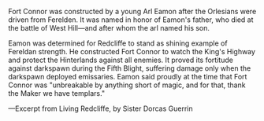 Fort Connor was constructed by a young Arl Eamon after the Orlesians were driven from Ferelden. It was named in honor of Eamon's father, who died at the battle of West Hill—and after whom the arl named his son.

Eamon was determined for Redcliffe to stand as shining example of Fereldan strength. He constructed Fort Connor to watch the King's Highway and protect the Hinterlands against all enemies. It proved its fortitude against darkspawn during the Fifth Blight, suffering damage only when the darkspawn deployed emissaries. Eamon said proudly at the time that Fort Connor was "unbreakable by anything short of magic, and for that, thank the Maker we have templars."

—Excerpt from Living Redcliffe, by Sister Dorcas Guerrin
